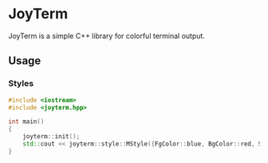 # JoyTerm  
JoyTerm is a simple C++ library for colorful terminal output.
## Usage  
### Styles
```c++
#include <iostream>
#include <joyterm.hpp>

int main()
{
    joyterm::init();
    std::cout << joyterm::style::MStyle({FgColor::blue, BgColor::red, Style::bold}) << "Hello World!" << joyterm::style::MStyle({Style::reset}) << "\n";
}
```